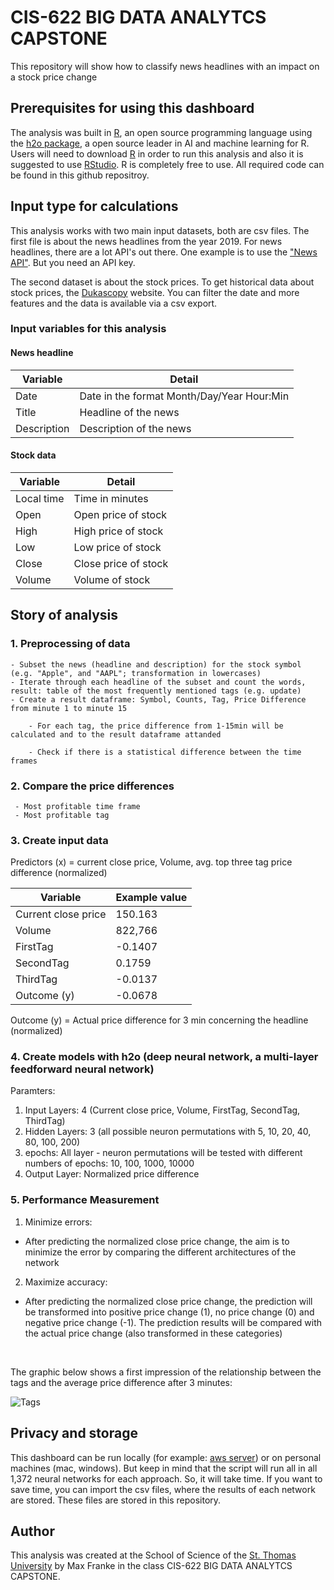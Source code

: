 # CIS-622 BIG DATA ANALYTCS CAPSTONE
This repository will show how to classify news headlines with an impact on a stock price change
<br>

## Prerequisites for using this dashboard
The analysis was built in [R](https://www.r-project.org), an open source programming language using the [h2o package](https://www.h2o.ai), a open source leader in AI and machine learning for R. Users will need to download [R](https://cran.uni-muenster.de/) in order to run this analysis and also it is suggested to use [RStudio](https://www.rstudio.com). R is completely free to use. All required code can be found in this github repositroy.

## Input type for calculations
This analysis works with two main input datasets, both are csv files. The first file is about the news headlines from the year 2019. For news headlines, there are a lot API's out there. One example is to use the ["News API"](https://newsapi.org). But you need an API key.

The second dataset is about the stock prices. To get historical data about stock prices, the [Dukascopy](https://www.dukascopy.com/trading-tools/widgets/quotes/historical_data_feed) website. You can filter the date and more features and the data is available via a csv export.


### Input variables for **this analysis**
#### News headline
| Variable             	| Detail                                                                           	|
|----------------------	|----------------------------------------------------------------------------------	|
| Date | Date in the format Month/Day/Year Hour:Min |
| Title | Headline of the news |
| Description | Description of the news |


#### Stock data
| Variable             	| Detail                                                                           	|
|----------------------	|----------------------------------------------------------------------------------	|
| Local time | Time in minutes  |
| Open | Open price of stock |
| High | High price of stock |
| Low | Low price of stock |
| Close | Close price of stock |
| Volume | Volume of stock |


## Story of analysis

 ### 1. Preprocessing of data
    - Subset the news (headline and description) for the stock symbol (e.g. "Apple", and "AAPL"; transformation in lowercases)
    - Iterate through each headline of the subset and count the words, result: table of the most frequently mentioned tags (e.g. update)
    - Create a result dataframe: Symbol, Counts, Tag, Price Difference from minute 1 to minute 15
 
        - For each tag, the price difference from 1-15min will be calculated and to the result dataframe attanded
 
        - Check if there is a statistical difference between the time frames

### 2. Compare the price differences

     - Most profitable time frame
     - Most profitable tag

### 3. Create input data

 Predictors (x) = current close price, Volume, avg. top three tag price difference (normalized)
 
 | Variable             	| Example value                                                                 	|
|----------------------	|----------------------------------------------------------------------------------	|
| Current close price | 150.163 |
| Volume | 822,766 |
| FirstTag | -0.1407 |
| SecondTag | 0.1759 |
| ThirdTag | -0.0137 |
| Outcome (y) | -0.0678 |

 Outcome (y) = Actual price difference for 3 min concerning the headline (normalized)

### 4. Create models with h2o (deep neural network, a multi-layer feedforward neural network)

Paramters:

 1. Input Layers: 4 (Current close price, Volume, FirstTag, SecondTag, ThirdTag)
 2. Hidden Layers: 3 (all possible neuron permutations with 5, 10, 20, 40, 80, 100, 200)
 3. epochs: All layer - neuron permutations will be tested with different numbers of epochs: 10, 100, 1000, 10000
 4. Output Layer: Normalized price difference

 ### 5. Performance Measurement

 1. Minimize errors:
  - After predicting the normalized close price change, the aim is to minimize the error by comparing the different architectures of the network

2. Maximize accuracy:
 - After predicting the normalized close price change, the prediction will be transformed into positive price change (1), no price change (0) and negative price change (-1). The prediction results will be compared with the actual price change (also transformed in these categories) 
 
<br>

The graphic below shows a first impression of the relationship between the tags and the average price difference after 3 minutes:

![Tags](//News-Classification/04_Results/02_graphs/Tags_PD.png)

## Privacy and storage
This dashboard can be run locally (for example: [aws server](https://aws.amazon.com/de/)) or on personal machines (mac, windows). But keep in mind that the script will run all in all 1,372 neural networks for each approach. So, it will take time. If you want to save time, you can import the csv files, where the results of each network are stored. These files are stored in this repository. 

## Author

This analysis was created at the School of Science of the [St. Thomas University](http://www.stu.edu) by Max Franke in the class CIS-622 BIG DATA ANALYTCS CAPSTONE.